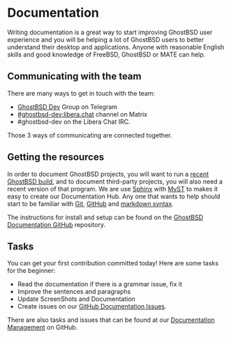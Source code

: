 <h1>Documentation</h1>

Writing documentation is a great way to start improving GhostBSD user experience and you will be helping a lot of GhostBSD users to better understand their desktop and applications. Anyone with reasonable English skills and good knowledge of FreeBSD, GhostBSD or MATE can help.

## Communicating with the team

There are many ways to get in touch with the team:
* [GhostBSD Dev](https://t.me/ghostbsd_dev) Group on Telegram
* [#ghostbsd-dev:libera.chat](https://app.element.io/#/room/#ghostbsd-dev:libera.chat) channel on Matrix
* #ghostbsd-dev on the Libera Chat IRC.

Those 3 ways of communicating are connected together.

## Getting the resources

In order to document GhostBSD projects, you will want to run a [recent GhostBSD build](https://www.ghostbsd.org/download#latest_builds), and to document third-party projects, you will also need a recent version of that program. We are use [Sphinx](https://www.sphinx-doc.org) with [MyST](https://myst-parser.readthedocs.io) to makes it easy to create our Documentation Hub. Any one that wants to help should start to be familiar with [Git](Getting_Started.md#knowing-how-to-use-git), [GitHub](Getting_Started.md#knowing-how-to-use-github) and [markdown syntax](https://www.markdownguide.org/basic-syntax/).

The instructions for install and setup can be found on the  [GhostBSD Documentation GitHub](https://github.com/ghostbsd/documentation#local-development-server) repository.

## Tasks

You can get your first contribution committed today! Here are some tasks for the beginner:
* Read the documentation if there is a grammar issue, fix it
* Improve the sentences and paragraphs
* Update ScreenShots and Documentation
* Create issues on our  [GitHub Documentation Issues](https://github.com/ghostbsd/documentation/issues/new).

There are also tasks and issues that can be found at our [Documentation Management](https://github.com/orgs/ghostbsd/projects/5) on GitHub.

